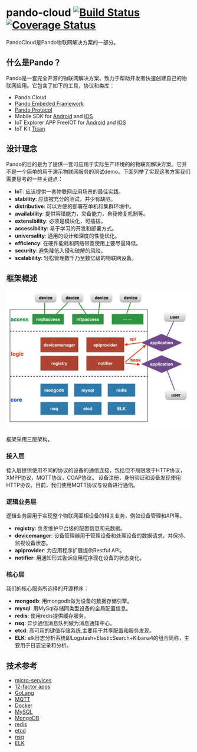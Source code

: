 # pando-cloud  [![Build Status](https://travis-ci.org/PandoCloud/pando-cloud.svg)](https://travis-ci.org/PandoCloud/pando-cloud)  [![Coverage Status](https://coveralls.io/repos/PandoCloud/pando-cloud/badge.svg?branch=master&service=github)](https://coveralls.io/github/PandoCloud/pando-cloud?branch=master) 

PandoCloud是Pando物联网解决方案的一部分。

## 什么是Pando？

Pando是一套完全开源的物联网解决方案。致力于帮助开发者快速创建自己的物联网应用。它包含了如下的工具，协议和类库：

* Pando Cloud
* [Pando Embeded Framework](https://github.com/PandoCloud/pando-embeded-framework)
* [Pando Protocol](https://github.com/PandoCloud/pando-protocol)
* Mobile SDK for [Android](https://github.com/PandoCloud/pando-android-sdk) and [IOS](https://github.com/PandoCloud/pando-ios-sdk)
* IoT Explorer APP FreeIOT for [Android](https://github.com/PandoCloud/freeiot-android) and [IOS](https://github.com/PandoCloud/freeiot-ios)
* IoT Kit [Tisan](https://github.com/tisan-kit)

## 设计理念

Pando的目的是为了提供一套可应用于实际生产环境的的物联网解决方案。它并不是一个简单的用于演示物联网服务的测试demo。下面列举了实现这套方案我们需要思考的一些关键点：

* **IoT**: 应该提供一套物联网应用场景的最佳实践。
* **stability**: 应该被充分的测试，并少有缺陷。
* **distributive**: 可以方便的部署在单机和集群环境中。
* **availability**: 提供容错能力，灾备能力，自我修复机制等。
* **extensibility**: 必须是模块化，可插拔。
* **accessibility**: 易于学习的开发和部署方式。
* **universality**: 通用的设计和深度的性能优化。
* **efficiency**: 在硬件能耗和网络带宽使用上要尽量降低。
* **security**: 避免降低入侵和破解的风险。
* **scalability**: 轻松管理数千乃至数亿级的物联网设备。

## 框架概述

![architecture](../img/architecture.jpeg)

框架采用三层架构。

### 接入层
接入层提供使用不同的协议的设备的通信连接，包括但不局限限于HTTP协议，XMPP协议，MQTT协议，COAP协议。 设备注册，身份验证和设备发现使用HTTP协议。目前，我们使用MQTT协议与设备进行通信。
### 逻辑业务层
逻辑业务层用于实现整个物联网面相设备的相关业务，例如设备管理和API等。
* **registry**: 负责维护平台级的配置信息和元数据。
* **devicemanger**: 设备管理器用于管理设备和处理设备的数据请求，并保持、监视设备状态。
* **apiprovider**: 为应用程序扩展提供Restful API。
* **notifier**: 用通知形式告诉应用程序现在设备的状态变化。

### 核心层 

我们的核心服务所选择的开源程序：

* **mongodb**: 用mongodb做为设备的数据存储引擎。
* **mysql**: 用MySql存储同类型设备的全局配置信息。
* **redis**: 使用redis提供缓存服务。
* **nsq**: 异步通信消息队列做为消息通知中心。
* **etcd**: 高可用的键值存储系统,主要用于共享配置和服务发现。
* **ELK**: elk日志分析系统即Logstash+ElasticSearch+Kibana4的组合简称，主要用于日志记录和分析。

## 技术参考

* [micro-services](http://martinfowler.com/articles/microservices.html)
* [12-factor apps](http://12factor.net/)
* [GoLang](http://golang.org)
* [MQTT](http://mqtt.org/)
* [Docker](http://www.docker.com/)
* [MySQL](http://www.mysql.com/)
* [MongoDB](https://www.mongodb.org/)
* [redis](http://redis.io/)
* [etcd](https://github.com/coreos/etcd)
* [nsq](http://nsq.io/)
* [ELK](https://www.elastic.co/products)